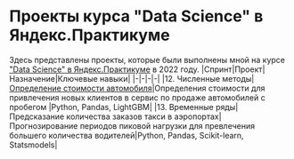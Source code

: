 # Проекты курса "Data Science" в Яндекс.Практикуме
Здесь представлены проекты, которые были выполнены мной на курсе ["Data Science" в Яндекс.Практикуме](https://practicum.yandex.ru/data-scientist/) в 2022 году.
|Спринт|Проект|Назначение|Ключевые навыки|
|-|-|-|-|
|12. Численные методы|[Определение стоимости автомобиля](https://github.com/livinginmay/yandex_practicum_data_science/tree/main/car_prices)|Определения стоимости для привлечения новых клиентов в сервис по продаже автомобилей с пробегом |Python, Pandas, LightGBM|
|13. Временные ряды|Предсказание количества заказов такси в аэропортах| Прогнозирование периодов пиковой нагрузки для превлечения большего количества водителей|Python, Pandas, Scikit-learn, Statsmodels|
